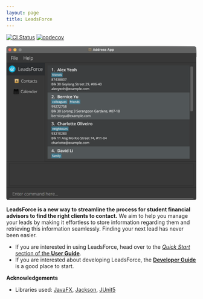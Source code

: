 ```yaml
---
layout: page
title: LeadsForce
---
```


[![CI Status](https://github.com/se-edu/addressbook-level3/workflows/Java%20CI/badge.svg)](https://github.com/se-edu/addressbook-level3/actions)
[![codecov](https://codecov.io/gh/AY2122S1-CS2103T-T17-3/tp/branch/master/graph/badge.svg?token=JCJZ65MOLU)](https://codecov.io/gh/AY2122S1-CS2103T-T17-3/tp)

![Ui](images/Ui.png)

**LeadsForce is a new way to streamline the process for student financial advisors to find the right clients to contact.** We aim to help you manage your leads by making it effortless to store information regarding them and retrieving this information seamlessly. Finding your next lead has never been easier.



* If you are interested in using LeadsForce, head over to the [_Quick Start_ section of the **User Guide**](UserGuide.html#quick-start).
* If you are interested about developing LeadsForce, the [**Developer Guide**](DeveloperGuide.html) is a good place to start.


**Acknowledgements**

* Libraries used: [JavaFX](https://openjfx.io/), [Jackson](https://github.com/FasterXML/jackson), [JUnit5](https://github.com/junit-team/junit5)
